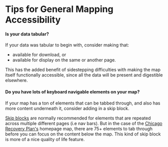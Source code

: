 # Tips for General Mapping Accessibility

#### Is your data tabular?
If your data was tabular to begin with, consider making that:
- available for download, or 
- available for display on the same or another page.

This has the added benefit of sidestepping difficulties with making the map itself functionally accessible, since all the data will be present and digestible elsewhere.


#### Do you have lots of keyboard navigable elements on your map?
If your map has a ton of elements that can be tabbed through, and also has more content underneath it, consider adding in a skip block.

[Skip blocks](https://webflow.com/made-in-webflow/website/Skip-Blocks) are normally recommended for elements that are repeated across multiple different pages (i.e nav bars). But in the case of the [Chicago Recovery Plan's](https://chirecoveryplan.com/) homepage map, there are 75+ elements to tab through before you can focus on the content below the map. This kind of skip block is more of a nice quality of life feature.
